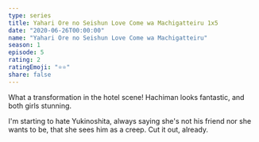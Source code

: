 ```yaml
---
type: series
title: Yahari Ore no Seishun Love Come wa Machigatteiru 1x5
date: "2020-06-26T00:00:00"
name: "Yahari Ore no Seishun Love Come wa Machigatteiru"
season: 1
episode: 5
rating: 2
ratingEmoji: "⭐️⭐️"
share: false
---
```


What a transformation in the hotel scene! Hachiman looks fantastic, and both girls stunning.

I'm starting to hate Yukinoshita, always saying she's not his friend nor she wants to be, that she sees him as a creep. Cut it out, already.
